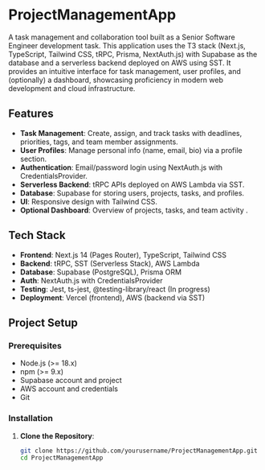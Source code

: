 # ProjectManagementApp

A task management and collaboration tool built as a Senior Software Engineer development task. This application uses the T3 stack (Next.js, TypeScript, Tailwind CSS, tRPC, Prisma, NextAuth.js) with Supabase as the database and a serverless backend deployed on AWS using SST. It provides an intuitive interface for task management, user profiles, and (optionally) a dashboard, showcasing proficiency in modern web development and cloud infrastructure.

## Features
- **Task Management**: Create, assign, and track tasks with deadlines, priorities, tags, and team member assignments.
- **User Profiles**: Manage personal info (name, email, bio) via a profile section.
- **Authentication**: Email/password login using NextAuth.js with CredentialsProvider.
- **Serverless Backend**: tRPC APIs deployed on AWS Lambda via SST.
- **Database**: Supabase for storing users, projects, tasks, and profiles.
- **UI**: Responsive design with Tailwind CSS.
- **Optional Dashboard**: Overview of projects, tasks, and team activity .

## Tech Stack
- **Frontend**: Next.js 14 (Pages Router), TypeScript, Tailwind CSS
- **Backend**: tRPC, SST (Serverless Stack), AWS Lambda
- **Database**: Supabase (PostgreSQL), Prisma ORM
- **Auth**: NextAuth.js with CredentialsProvider
- **Testing**: Jest, ts-jest, @testing-library/react (In progress)
- **Deployment**: Vercel (frontend), AWS (backend via SST)

## Project Setup

### Prerequisites
- Node.js (>= 18.x)
- npm (>= 9.x)
- Supabase account and project
- AWS account and credentials
- Git

### Installation
1. **Clone the Repository**:
   ```bash
   git clone https://github.com/yourusername/ProjectManagementApp.git
   cd ProjectManagementApp
